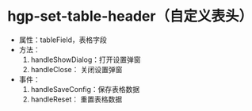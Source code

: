 # hgp-set-table-header（自定义表头）
  * 属性：tableField，表格字段
  * 方法：
    1. handleShowDialog：打开设置弹窗
    2. handleClose： 关闭设置弹窗
  * 事件：
    1. handleSaveConfig：保存表格数据
    2. handleReset： 重置表格数据

